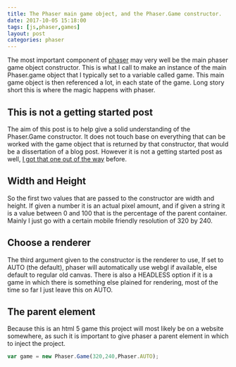 ```yaml
---
title: The Phaser main game object, and the Phaser.Game constructor.
date: 2017-10-05 15:18:00
tags: [js,phaser,games]
layout: post
categories: phaser
---
```


The most important component of [phaser](http://phaser.io) may very well be the main phaser game object constructor. This is what I call to make an instance of the main Phaser.game object that I typically set to a variable called game. This main game object is then referenced a lot, in each state of the game. Long story short this is where the magic happens with phaser.

<!-- more -->

## This is not a getting started post

The aim of this post is to help give a solid understanding of the Phaser.Game constructor. It does not touch base on everything that can be worked with the game object that is returned by that constructor, that would be a dissertation of a blog post. However it is not a getting started post as well, [I got that one out of the way](/2017/10/04/phaser-getting-started/) before.

## Width and Height

So the first two values that are passed to the constructor are width and height. If given a number it is an actual pixel amount, and if given a string it is a value between 0 and 100 that is the percentage of the parent container. Mainly I just go with a certain mobile friendly resolution of 320 by 240.

## Choose a renderer

The third argument given to the constructor is the renderer to use, If set to AUTO (the default), phaser will automatically use webgl if available, else default to regular old canvas. There is also a HEADLESS option if it is a game in which there is something else plained for rendering, most of the time so far I just leave this on AUTO.

## The parent element

Because this is an html 5 game this project will most likely be on a website somewhere, as such it is important to give phaser a parent element in which to inject the project.

```js
var game = new Phaser.Game(320,240,Phaser.AUTO);
``` 

